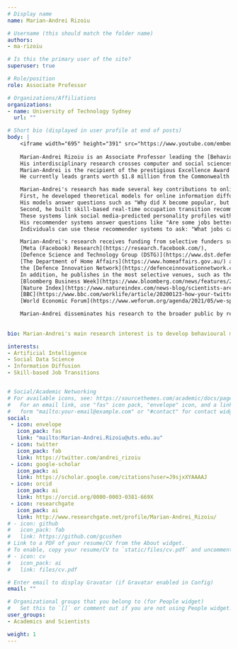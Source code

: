 ```yaml
---
# Display name
name: Marian-Andrei Rizoiu

# Username (this should match the folder name)
authors:
- ma-rizoiu

# Is this the primary user of the site?
superuser: true

# Role/position
role: Associate Professor

# Organizations/Affiliations
organizations:
- name: University of Technology Sydney
  url: ""

# Short bio (displayed in user profile at end of posts)
body: |
    <iframe width="695" height="391" src="https://www.youtube.com/embed/sowWZDatO5w" title="YouTube video player" frameborder="0" allow="accelerometer; autoplay; clipboard-write; encrypted-media; gyroscope; picture-in-picture; web-share" allowfullscreen></iframe>
    
    Marian-Andrei Rizoiu is an Associate Professor leading the [Behavioral Data Science lab](https://www.behavioral-ds.science/) at the University of Technology Sydney. 
    His interdisciplinary research crosses computer and social sciences, blending psycholinguistics, digital communication and stochastic modelling to understand human attention dynamics in the online environment, the emergence of influence and opinion polarization.
    Marian-Andrei is the recipient of the prestigious Excellence Award and Academic of the Year at the [2023 Australian Defence Industry Awards](https://www.defenceconnect.com.au/australian-defence-industry-awards/winners/2023-winners-and-finalists) and a finalist of the distinguished [Australian Museum Eureka Prizes](https://australian.museum/get-involved/eureka-prizes/2024-eureka-prizes-finalists/) for Outstanding Science in Safeguarding Australia
    He currently leads grants worth $1.8 million from the Commonwealth of Australia to detect and model the spread of mis- and disinformation and its weaponized counterparts – information and influence operations.

    Marian-Andrei's research has made several key contributions to online popularity prediction, real-time tracking and countering disinformation campaigns, and understanding shortages and mismatches in labour markets.
    First, he developed theoretical models for online information diffusion, which can account for complex social phenomena. 
    His models answer questions such as "Why did X become popular, but not Y?" and "How can problematic content be detected based solely on how it spreads?".
    Second, he built skill-based real-time occupation transition recommender systems. 
    These systems link social media-predicted personality profiles with occupation skill requirements to construct personalized career recommendations. 
    His recommender systems answer questions like "Are some jobs better suited to one's personality?" and "Can one be happier and more engaged with a job aligned with their personality?".
    Individuals can use these recommender systems to ask: "What jobs can I readily perform based on my current skills?" and "What skills should I acquire to transition to a new job?"  

    Marian-Andrei's research receives funding from selective funders such as 
    [Meta (Facebook) Research](https://research.facebook.com/), 
    [Defence Science and Technology Group (DSTG)](https://www.dst.defence.gov.au/), 
    [The Department of Home Affairs](https://www.homeaffairs.gov.au/) and 
    the [Defence Innovation Network](https://defenceinnovationnetwork.com/). 
    In addition, he publishes in the most selective venues, such as the PNAS, PLOS ONE, PLOS Computations Biology, WWW, NeurIPS, IJCAI, and CIKM. As a result, his work has received significant media attention—including 
    [Bloomberg Business Week](https://www.bloomberg.com/news/features/2020-02-12/the-best-way-to-change-your-job-focus-on-your-personality), 
    [Nature Index](https://www.natureindex.com/news-blog/scientists-are-curious-and-idealistic-but-not-very-agreeable-compared-to-other-professions), 
    [BBC](https://www.bbc.com/worklife/article/20200123-how-your-twitter-feed-could-help-find-your-dream-job), and 
    [World Economic Forum](https://www.weforum.org/agenda/2021/05/we-spent-six-years-scouring-billions-of-links-and-found-the-web-is-both-expanding-and-shrinking/).  

    Marian-Andrei disseminates his research to the broader public by regularly contributing to [The Conversation](https://theconversation.com/profiles/marian-andrei-rizoiu-850922). In addition, he also leverages his research to real societal impact by, for example, serving as an expert for the NSW government's Defamation Law Reform or providing evidence for the Australian Federal Senate inquiry into media diversity.
   
  
bio: Marian-Andrei's main research interest is to develop behavioural models for human actions online, at the intersection of applied statistics, artificial intelligence and social data science, with an interdisciplinary focus on social influence and information diffusion in online communities.  

interests:
- Artificial Intelligence
- Social Data Science
- Information Diffusion
- Skill-based Job Transitions


# Social/Academic Networking
# For available icons, see: https://sourcethemes.com/academic/docs/page-builder/#icons
#   For an email link, use "fas" icon pack, "envelope" icon, and a link in the
#   form "mailto:your-email@example.com" or "#contact" for contact widget.
social:
 - icon: envelope
   icon_pack: fas
   link: "mailto:Marian-Andrei.Rizoiu@uts.edu.au"
 - icon: twitter
   icon_pack: fab
   link: https://twitter.com/andrei_rizoiu
 - icon: google-scholar
   icon_pack: ai
   link: https://scholar.google.com/citations?user=J9sjxXYAAAAJ
 - icon: orcid
   icon_pack: ai
   link: https://orcid.org/0000-0003-0381-669X
 - icon: researchgate
   icon_pack: ai
   link: http://www.researchgate.net/profile/Marian-Andrei_Rizoiu/
# - icon: github
#   icon_pack: fab
#   link: https://github.com/gcushen
# Link to a PDF of your resume/CV from the About widget.
# To enable, copy your resume/CV to `static/files/cv.pdf` and uncomment the lines below.
# - icon: cv
#   icon_pack: ai
#   link: files/cv.pdf

# Enter email to display Gravatar (if Gravatar enabled in Config)
email: ""

# Organizational groups that you belong to (for People widget)
#   Set this to `[]` or comment out if you are not using People widget.
user_groups:
- Academics and Scientists

weight: 1
---
```


